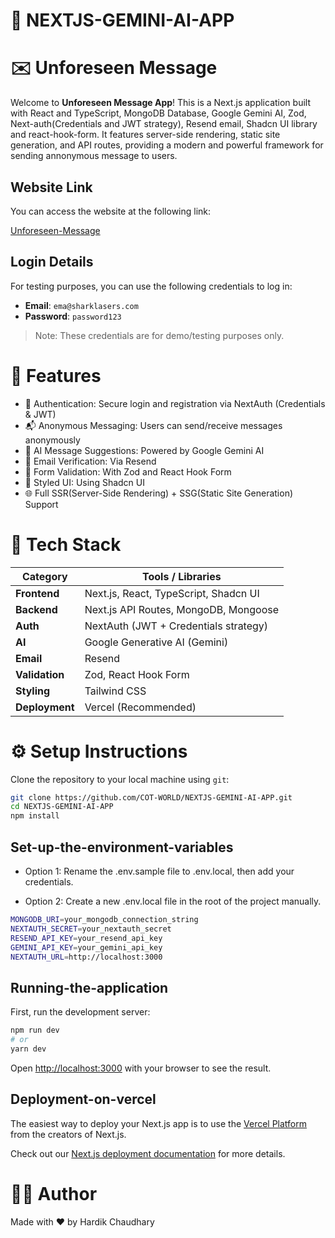# 🌟 NEXTJS-GEMINI-AI-APP

# ✉️ Unforeseen Message

Welcome to **Unforeseen Message App**! This is a Next.js application built with React and TypeScript, MongoDB Database, Google Gemini AI, Zod, Next-auth(Credentials and JWT strategy), Resend email, Shadcn UI library and react-hook-form. It features server-side rendering, static site generation, and API routes, providing a modern and powerful framework for sending annonymous message to users.

## Website Link

You can access the website at the following link:

[Unforeseen-Message](https://nextjs-gemini-ai-app.vercel.app/dashboard)

## Login Details

For testing purposes, you can use the following credentials to log in:

- **Email**: `ema@sharklasers.com`
- **Password**: `password123`

> Note: These credentials are for demo/testing purposes only.

# 🚀 Features

- 🔐 Authentication: Secure login and registration via NextAuth (Credentials & JWT)
- 📬 Anonymous Messaging: Users can send/receive messages anonymously
- 💬 AI Message Suggestions: Powered by Google Gemini AI
- 📮 Email Verification: Via Resend
- 🧾 Form Validation: With Zod and React Hook Form
- 🎨 Styled UI: Using Shadcn UI
- 🌐 Full SSR(Server-Side Rendering) + SSG(Static Site Generation) Support

# 🧰 Tech Stack

| Category       | Tools / Libraries                     |
| -------------- | ------------------------------------- |
| **Frontend**   | Next.js, React, TypeScript, Shadcn UI |
| **Backend**    | Next.js API Routes, MongoDB, Mongoose |
| **Auth**       | NextAuth (JWT + Credentials strategy) |
| **AI**         | Google Generative AI (Gemini)         |
| **Email**      | Resend                                |
| **Validation** | Zod, React Hook Form                  |
| **Styling**    | Tailwind CSS                          |
| **Deployment** | Vercel (Recommended)                  |

# ⚙️ Setup Instructions

Clone the repository to your local machine using `git`:

```bash
git clone https://github.com/COT-WORLD/NEXTJS-GEMINI-AI-APP.git
cd NEXTJS-GEMINI-AI-APP
npm install
```

## Set-up-the-environment-variables

- Option 1: Rename the .env.sample file to .env.local, then add your credentials.

- Option 2: Create a new .env.local file in the root of the project manually.

```bash
MONGODB_URI=your_mongodb_connection_string
NEXTAUTH_SECRET=your_nextauth_secret
RESEND_API_KEY=your_resend_api_key
GEMINI_API_KEY=your_gemini_api_key
NEXTAUTH_URL=http://localhost:3000
```

## Running-the-application

First, run the development server:

```bash
npm run dev
# or
yarn dev
```

Open [http://localhost:3000](http://localhost:3000) with your browser to see the result.

## Deployment-on-vercel

The easiest way to deploy your Next.js app is to use the [Vercel Platform](https://vercel.com/new?utm_medium=default-template&filter=next.js&utm_source=create-next-app&utm_campaign=create-next-app-readme) from the creators of Next.js.

Check out our [Next.js deployment documentation](https://nextjs.org/docs/app/building-your-application/deploying) for more details.

# 🙋‍♂️ Author

Made with ❤️ by Hardik Chaudhary
